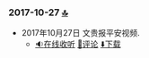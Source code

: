### <a id=2017-10-27>2017-10-27</a> [:top:](#2017_10)
  * 2017年10月27日 文贵报平安视频.
    * [:sound:在线收听](https://sky8964.github.io/html/player.html?url=https://github.com/sky8964/guowengui10/raw/master/downloads/2017-10-27/2017%E5%B9%B410%E6%9C%8827%E6%97%A5%20%E6%96%87%E8%B4%B5%E6%8A%A5%E5%B9%B3%E5%AE%89%E8%A7%86%E9%A2%91.aac) [:speech_balloon:评论](https://github.com/minzhuxianzheng/section_gwgspyyp_forum/issues/7) [:arrow_down:下载](https://github.com/sky8964/guowengui10/raw/master/downloads/2017-10-27/2017%E5%B9%B410%E6%9C%8827%E6%97%A5%20%E6%96%87%E8%B4%B5%E6%8A%A5%E5%B9%B3%E5%AE%89%E8%A7%86%E9%A2%91.aac) 
